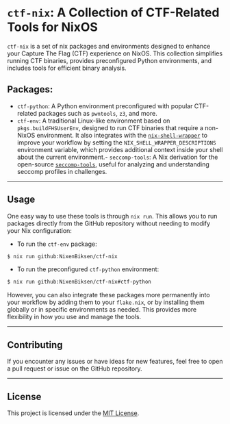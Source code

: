 # `ctf-nix`: A Collection of CTF-Related Tools for NixOS

`ctf-nix` is a set of nix packages and environments designed to enhance your Capture The Flag (CTF) experience on NixOS. This collection simplifies running CTF binaries, provides preconfigured Python environments, and includes tools for efficient binary analysis.

## Packages:

- `ctf-python`: A Python environment preconfigured with popular CTF-related packages such as `pwntools`, `z3`, and more.
- `ctf-env`: A traditional Linux-like environment based on `pkgs.buildFHSUserEnv`, designed to run CTF binaries that require a non-NixOS environment. It also integrates with the [`nix-shell-wrapper`](https://github.com/NixenBiksen/nix-shell-wrapper) to improve your workflow by setting the `NIX_SHELL_WRAPPER_DESCRIPTIONS` environment variable, which provides additional context inside your shell about the current environment.- `seccomp-tools`: A Nix derivation for the open-source [`seccomp-tools`](https://github.com/david942j/seccomp-tools), useful for analyzing and understanding seccomp profiles in challenges.

---

## Usage

One easy way to use these tools is through `nix run`. This allows you to run packages directly from the GitHub repository without needing to modify your Nix configuration:

- To run the `ctf-env` package:

```bash
$ nix run github:NixenBiksen/ctf-nix
```

- To run the preconfigured `ctf-python` environment:

```bash
$ nix run github:NixenBiksen/ctf-nix#ctf-python
```

However, you can also integrate these packages more permanently into your workflow by adding them to your `flake.nix`, or by installing them globally or in specific environments as needed. This provides more flexibility in how you use and manage the tools.

---

## Contributing

If you encounter any issues or have ideas for new features, feel free to open a pull request or issue on the GitHub repository.

---

## License

This project is licensed under the [MIT License](./LICENSE).

